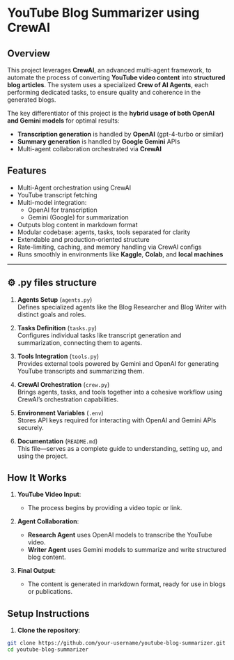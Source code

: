 # YouTube Blog Summarizer using CrewAI

## Overview

This project leverages **CrewAI**, an advanced multi-agent framework, to automate the process of converting **YouTube video content** into **structured blog articles**. The system uses a specialized **Crew of AI Agents**, each performing dedicated tasks, to ensure quality and coherence in the generated blogs.

The key differentiator of this project is the **hybrid usage of both OpenAI and Gemini models** for optimal results:
- **Transcription generation** is handled by **OpenAI** (gpt-4-turbo or similar)
- **Summary generation** is handled by **Google Gemini** APIs
- Multi-agent collaboration orchestrated via **CrewAI**

## Features

- Multi-Agent orchestration using CrewAI
- YouTube transcript fetching
- Multi-model integration:
  - OpenAI for transcription
  - Gemini (Google) for summarization
- Outputs blog content in markdown format
- Modular codebase: agents, tasks, tools separated for clarity
- Extendable and production-oriented structure
- Rate-limiting, caching, and memory handling via CrewAI configs
- Runs smoothly in environments like **Kaggle**, **Colab**, and **local machines**


---

## ⚙️ .py files structure

1. **Agents Setup** (`agents.py`)  
   Defines specialized agents like the Blog Researcher and Blog Writer with distinct goals and roles.

2. **Tasks Definition** (`tasks.py`)  
   Configures individual tasks like transcript generation and summarization, connecting them to agents.

3. **Tools Integration** (`tools.py`)  
   Provides external tools powered by Gemini and OpenAI for generating YouTube transcripts and summarizing them.

4. **CrewAI Orchestration** (`crew.py`)  
   Brings agents, tasks, and tools together into a cohesive workflow using CrewAI’s orchestration capabilities.

5. **Environment Variables** (`.env`)  
   Stores API keys required for interacting with OpenAI and Gemini APIs securely.

6. **Documentation** (`README.md`)  
   This file—serves as a complete guide to understanding, setting up, and using the project.



## How It Works

1. **YouTube Video Input**:
   - The process begins by providing a video topic or link.

2. **Agent Collaboration**:
   - **Research Agent** uses OpenAI models to transcribe the YouTube video.
   - **Writer Agent** uses Gemini models to summarize and write structured blog content.

3. **Final Output**:
   - The content is generated in markdown format, ready for use in blogs or publications.

## Setup Instructions

1. **Clone the repository**:
```bash
git clone https://github.com/your-username/youtube-blog-summarizer.git
cd youtube-blog-summarizer
